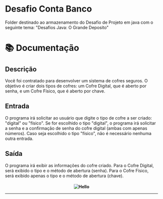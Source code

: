 # Desafio Conta Banco
Folder destinado ao armazenamento do Desafio de Projeto em java com o seguinte tema:
"Desafios Java: O Grande Deposito"

# 📚 Documentação

## Descrição
Você foi contratado para desenvolver um sistema de cofres seguros. O objetivo é criar dois tipos de cofres: um Cofre Digital, que é aberto por senha, e um Cofre Físico, que é aberto por chave.

## Entrada
O programa irá solicitar ao usuário que digite o tipo de cofre a ser criado: "digital" ou "físico". Se for escolhido o tipo "digital", o programa irá solicitar a senha e a confirmação de senha do cofre digital (ambas com apenas números). Caso seja escolhido o tipo "físico", não é necessário nenhuma outra entrada.

## Saída
O programa irá exibir as informações do cofre criado. Para o Cofre Digital, será exibido o tipo e o método de abertura (senha). Para o Cofre Físico, será exibido apenas o tipo e o método de abertura (chave).


<h4 align="center">
 
![Hello](https://user-images.githubusercontent.com/70382532/138322189-2db8df52-9dcb-40a0-88a8-c365466bd33d.gif)

<hr>